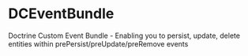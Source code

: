 DCEventBundle
============

Doctrine Custom Event Bundle - Enabling you to persist, update, delete entities within prePersist/preUpdate/preRemove events
